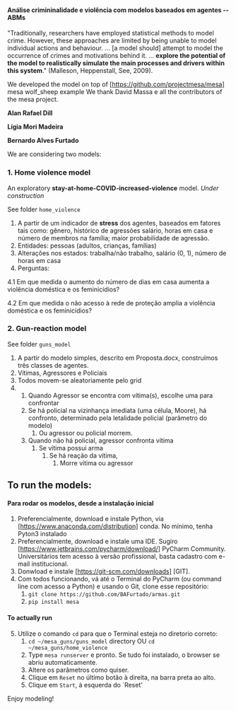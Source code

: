 #### Análise crimininalidade e violência com modelos baseados em agentes -- ABMs

"Traditionally, researchers have employed statistical methods to model crime. However, these approaches
are limited by being unable to model individual actions and behaviour. ... [a model should] attempt to model
the occurrence of crimes and motivations behind it. ... **explore the potential of the model to realistically
simulate the main processes and drivers within this system**." (Malleson, Heppenstall, See, 2009).  

We developed the model on top of [https://github.com/projectmesa/mesa] mesa wolf_sheep example
We thank David Massa e all the contributors of the mesa project. 

**Alan Rafael Dill**

**Lígia Mori Madeira**

**Bernardo Alves Furtado**

We are considering two models: 

### 1. Home violence model

An exploratory **stay-at-home-COVID-increased-violence** model. *Under construction*

See folder `home_violence`

1. A partir de um indicador de **stress** dos agentes, baseados em fatores tais como: gênero, histórico de agressões
salário, horas em casa e número de membros na família; maior probabilidade de agressão.
2. Entidades: pessoas (adultos, crianças, famílias)
3. Alterações nos estados: trabalha/não trabalho, salário (0, 1), número de horas em casa
4. Perguntas: 

4.1 Em que medida o aumento do número de dias em casa aumenta a violência doméstica e os feminicídios?

4.2 Em que medida o não acesso à rede de proteção amplia a violência doméstica e os feminicídios?

### 2. Gun-reaction model

See folder `guns_model`

1. A partir do modelo simples, descrito em Proposta.docx, construímos três classes de agentes.
2. Vítimas, Agressores e Policiais
3. Todos movem-se aleatoriamente pelo grid
4. 1. Quando Agressor se encontra com vítima(s), escolhe uma para confrontar
   2. Se há policial na vizinhança imediata (uma célula, Moore), há confronto, determinado pela letalidade policial (parâmetro do modelo)
        1. Ou agressor ou policial morrem.
   3. Quando não há policial, agressor confronta vítima
        1. Se vítima possui arma
            1. Se há reação da vítima, 
                1. Morre vítima ou agressor  

## To run the models:
#### Para rodar os modelos, desde a instalação inicial

1. Preferencialmente, download e instale Python, via [https://www.anaconda.com/distribution] conda. No mínimo, tenha Pyton3 instalado
2. Preferencialmente, download e instale uma IDE. Sugiro [https://www.jetbrains.com/pycharm/download/] PyCharm Community. Universitários tem acesso à versão profissional, basta cadastro com e-mail institucional. 
3. Donwload e instale [https://git-scm.com/downloads] [GIT].
4. Com todos funcionando, vá até o Terminal do PyCharm (ou command line com acesso a Python) e usando o Git, clone esse repositório:
    1. `git clone https://github.com/BAFurtado/armas.git`  
    2. `pip install mesa`
    
#### To actually run
5. Utilize o comando `cd` para que o Terminal esteja no diretorio correto: 
    1. `cd ~/mesa_guns/guns_model` directory OU `cd ~/mesa_guns/home_violence`
    2. Type `mesa runserver` e pronto. Se tudo foi instalado, o browser se abriu automaticamente. 
    3. Altere os parâmetros como quiser.
    4. Clique em `Reset` no último botão à direita, na barra preta ao alto.
    5. Clique em `Start`, à esquerda do `Reset'
    
Enjoy modeling!
